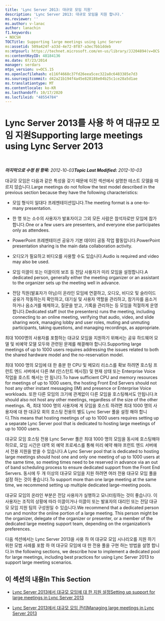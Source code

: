 ```yaml
---
title: 'Lync Server 2013: 대규모 모임 지원'
description: 'Lync Server 2013: 대규모 모임을 지원 합니다.'
ms.reviewer: ''
ms.author: v-lanac
author: lanachin
f1.keywords:
- NOCSH
TOCTitle: Supporting large meetings using Lync Server
ms:assetid: 509a424f-a33d-4e72-8f87-a3ec7bb1ddeb
ms:mtpsurl: https://technet.microsoft.com/en-us/library/JJ204894(v=OCS.15)
ms:contentKeyID: 48184136
ms.date: 07/23/2014
manager: serdars
mtps_version: v=OCS.15
ms.openlocfilehash: e116f4668c37fd26eea5cec322a8c6483385e7d3
ms.sourcegitcommit: d42a21b194f4a45e828188e04b25c1ce28a5d1ae
ms.translationtype: MT
ms.contentlocale: ko-KR
ms.lasthandoff: 10/17/2020
ms.locfileid: "48554784"
---
```

# <a name="supporting-large-meetings-using-lync-server-2013"></a><span data-ttu-id="a7297-103">Lync Server 2013를 사용 하 여 대규모 모임 지원</span><span class="sxs-lookup"><span data-stu-id="a7297-103">Supporting large meetings using Lync Server 2013</span></span>

<div data-xmlns="http://www.w3.org/1999/xhtml">

<div class="topic" data-xmlns="http://www.w3.org/1999/xhtml" data-msxsl="urn:schemas-microsoft-com:xslt" data-cs="https://msdn.microsoft.com/">

<div data-asp="https://msdn2.microsoft.com/asp">



</div>

<div id="mainSection">

<div id="mainBody">

<span> </span>

<span data-ttu-id="a7297-104">_**마지막으로 수정 된 항목:** 2012-10-03_</span><span class="sxs-lookup"><span data-stu-id="a7297-104">_**Topic Last Modified:** 2012-10-03_</span></span>

<span data-ttu-id="a7297-105">대규모 모임은 다음과 같은 특성을 갖기 때문에 이전 섹션에서 설명한 테스트 모델을 따르지 않습니다.</span><span class="sxs-lookup"><span data-stu-id="a7297-105">Large meetings do not follow the test model described in the previous section because they have the following characteristics:</span></span>

  - <span data-ttu-id="a7297-106">모임 형식이 일대다 프레젠테이션입니다.</span><span class="sxs-lookup"><span data-stu-id="a7297-106">The meeting format is a one-to-many presentation.</span></span>

  - <span data-ttu-id="a7297-107">한 명 또는 소수의 사용자가 발표자이고 그외 모든 사람은 참석자로만 모임에 참가합니다.</span><span class="sxs-lookup"><span data-stu-id="a7297-107">One or a few users are presenters, and everyone else participates only as attendees.</span></span>

  - <span data-ttu-id="a7297-108">PowerPoint 프레젠테이션 공유가 기본 데이터 공동 작업 활동입니다.</span><span class="sxs-lookup"><span data-stu-id="a7297-108">PowerPoint presentation sharing is the main data collaboration activity.</span></span>

  - <span data-ttu-id="a7297-109">오디오가 필요하고 비디오를 사용할 수도 있습니다.</span><span class="sxs-lookup"><span data-stu-id="a7297-109">Audio is required and video may also be used.</span></span>

  - <span data-ttu-id="a7297-110">모임 이끌이 또는 이끌이의 보조 등 전담 사용자가 미리 모임을 설정합니다.</span><span class="sxs-lookup"><span data-stu-id="a7297-110">A dedicated person, generally either the meeting organizer or an assistant to the organizer sets up the meeting well in advance.</span></span>

  - <span data-ttu-id="a7297-111">전담 직원(발표자가 아님)이 온라인 모임에 연결하고, 오디오, 비디오 및 슬라이드 공유가 작동하는지 확인하고, 대기실 및 사용자 역할을 관리하고, 참가자를 음소거하거나 음소거를 해제하고, 질문을 받고, 기록을 관리하는 등 모임을 적절하게 운영합니다.</span><span class="sxs-lookup"><span data-stu-id="a7297-111">Dedicated staff (not the presenters) runs the meeting, including connecting to an online meeting, verifying that audio, video, and slide sharing work, managing lobby and user roles, muting and unmuting participants, taking questions, and managing recordings, as appropriate.</span></span>

<span data-ttu-id="a7297-112">최대 1000명의 사용자를 포함하는 대규모 모임을 지원하기 위해서는 공유 하드웨어 모델 및 비예약 모델 모두와 관련된 문제를 해결해야 합니다.</span><span class="sxs-lookup"><span data-stu-id="a7297-112">Supporting large meetings of up to 1000 users requires addressing the issues related to both the shared hardware model and the no-reservation model.</span></span>

<span data-ttu-id="a7297-113">최대 1000 명의 모임에 대 한 충분 한 CPU 및 메모리 리소스를 확보 하려면 호스팅 프런트 엔드 서버에서 다른 IM (인스턴트 메시징) 및 현재 상태 또는 Enterprise Voice 작업을 호스트 해서는 안 됩니다.</span><span class="sxs-lookup"><span data-stu-id="a7297-113">To have sufficient CPU and memory resources for meetings of up to 1000 users, the hosting Front End Servers should not host any other instant messaging (IM) and presence or Enterprise Voice workloads.</span></span> <span data-ttu-id="a7297-114">또한 다른 모임의 크기에 관계없이 다른 모임을 호스팅해서도 안됩니다.</span><span class="sxs-lookup"><span data-stu-id="a7297-114">It should also not host any other meetings, regardless of the size of the other meetings.</span></span> <span data-ttu-id="a7297-115">즉, 최대 1000 명의 사용자에 게 모임을 호스트 하려면 최대 1000 명의 사용자에 대 한 대규모 회의 호스팅 전용의 별도 Lync Server 풀을 설정 해야 합니다.</span><span class="sxs-lookup"><span data-stu-id="a7297-115">This means that hosting meetings of up to 1000 users requires setting up a separate Lync Server pool that is dedicated to hosting large meetings of up to 1000 users.</span></span>

<span data-ttu-id="a7297-116">대규모 모임 호스팅 전용 Lync Server 풀은 최대 1000 명의 모임을 동시에 호스팅해야 하므로, 모임 시간은 대역 외 예약 프로세스를 통해 미리 예약 해야 프런트 엔드 서버에서 전용 지원을 받을 수 있습니다.</span><span class="sxs-lookup"><span data-stu-id="a7297-116">A Lync Server pool that is dedicated to hosting large meetings should host one and only one meeting of up to 1000 users at the same time, so meeting times need to be reserved in advance via an out of band scheduling process to ensure dedicated support from the Front End Servers.</span></span> <span data-ttu-id="a7297-117">동시에 두 개 이상의 대규모 모임을 지원 하려면 여러 전용 대규모 모임 풀을 설정 하는 것이 좋습니다.</span><span class="sxs-lookup"><span data-stu-id="a7297-117">To support more than one large meeting at the same time, we recommend setting up multiple dedicated large-meeting pools.</span></span>

<span data-ttu-id="a7297-p103">대규모 모임의 온라인 부분은 전담 사용자가 실행하고 모니터링하는 것이 좋습니다. 이 사용자는 조직의 상황에 따라 이끌이거나 이끌이 또는 발표자의 대리인 또는 전담 대규모 모임 지원 팀의 구성원일 수 있습니다.</span><span class="sxs-lookup"><span data-stu-id="a7297-p103">We recommend that a dedicated person run and monitor the online portion of a large meeting. This person might be the organizer, delegate of the organizer or presenter, or a member of the dedicated large meeting support team, depending on the organization’s preferences.</span></span>

<span data-ttu-id="a7297-120">다음 섹션에서는 Lync Server 2013을 사용 하 여 대규모 모임 시나리오를 지원 하기 위한 모범 사례를 포함 하 여 대규모 모임에 대 한 전용 풀을 구현 하는 방법을 설명 합니다.</span><span class="sxs-lookup"><span data-stu-id="a7297-120">In the following sections, we describe how to implement a dedicated pool for large meetings, including best practices for using Lync Server 2013 to support large meeting scenarios.</span></span>

<div>

## <a name="in-this-section"></a><span data-ttu-id="a7297-121">이 섹션의 내용</span><span class="sxs-lookup"><span data-stu-id="a7297-121">In This Section</span></span>

  - [<span data-ttu-id="a7297-122">Lync Server 2013에서 대규모 모임에 대 한 지원 설정</span><span class="sxs-lookup"><span data-stu-id="a7297-122">Setting up support for large meetings in Lync Server 2013</span></span>](lync-server-2013-setting-up-support-for-large-meetings.md)

  - [<span data-ttu-id="a7297-123">Lync Server 2013에서 대규모 모임 관리</span><span class="sxs-lookup"><span data-stu-id="a7297-123">Managing large meetings in Lync Server 2013</span></span>](lync-server-2013-managing-large-meetings.md)

</div>

</div>

<span> </span>

</div>

</div>

</div>

